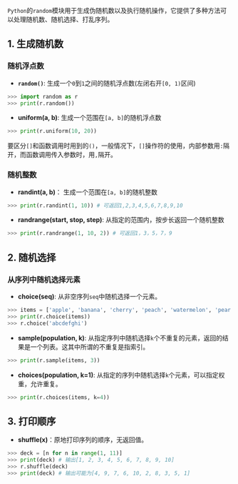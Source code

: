 
`Python`的`random`模块用于生成伪随机数以及执行随机操作，它提供了多种方法可以处理随机数、随机选择、打乱序列。

## 1. 生成随机数

### 随机浮点数

- **`random()`**: 生成一个`0`到`1`之间的随机浮点数(左闭右开`[0, 1)`区间) 
```python
>>> import random as r
>>> print(r.random())
```

- **uniform(a, b)**: 生成一个范围在`[a, b]`的随机浮点数
```python
>>> print(r.uniform(10, 20))
```

要区分`[]`和函数调用时用到的`()`，一般情况下，`[]`操作符的使用，内部参数用`:`隔开，而函数调用传入参数时，用`,`隔开。
### 随机整数

- **randint(a, b)**： 生成一个范围在`[a, b]`的随机整数
```python
>>> print(r.randint(1, 10)) # 可返回1,2,3,4,5,6,7,8,9,10
```

- **randrange(start, stop, step)**: 从指定的范围内，按步长返回一个随机整数
```python
>>> print(r.randrange(1, 10, 2)) # 可返回1，3，5，7，9
```

## 2. 随机选择

### 从序列中随机选择元素

- **choice(seq)**: 从非空序列`seq`中随机选择一个元素。
```python
>>> items = ['apple', 'banana', 'cherry', 'peach', 'watermelon', 'pear']
>>> print(r.choice(items))
>>> r.choice('abcdefghi')
```

- **sample(population, k)**: 从指定序列中随机选择`k`个不重复的元素，返回的结果是一个列表。这其中所谓的不重复是指索引。

```python
>>> print(r.sample(items, 3))
```

- **choices(population,  k=1)**: 从指定的序列中随机选择`k`个元素，可以指定权重，允许重复。
```python
>>> print(r.choices(items, k=4))
```


## 3.  打印顺序

- **shuffle(x)**：原地打印序列的顺序，无返回值。

```python
>>> deck = [n for n in range(1, 11)]
>>> print(deck) # 输出[1, 2, 3, 4, 5, 6, 7, 8, 9, 10]
>>> r.shuffle(deck)
>>> print(deck) # 输出可能为[4, 9, 7, 6, 10, 2, 8, 3, 5, 1]
```